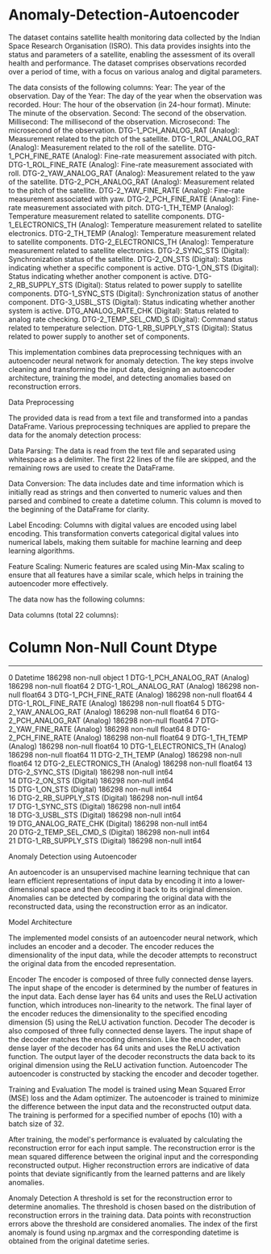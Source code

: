 # Anomaly-Detection-Autoencoder

The dataset contains satellite health monitoring data collected by the Indian Space Research Organisation (ISRO). This data provides insights into the status and parameters of a satellite, enabling the assessment of its overall health and performance. The dataset comprises observations recorded over a period of time, with a focus on various analog and digital parameters.

The data consists of the following columns:
Year: The year of the observation.
Day of the Year: The day of the year when the observation was recorded.
Hour: The hour of the observation (in 24-hour format).
Minute: The minute of the observation.
Second: The second of the observation.
Millisecond: The millisecond of the observation.
Microsecond: The microsecond of the observation.
DTG-1_PCH_ANALOG_RAT (Analog): Measurement related to the pitch of the satellite.
DTG-1_ROL_ANALOG_RAT (Analog): Measurement related to the roll of the satellite.
DTG-1_PCH_FINE_RATE (Analog): Fine-rate measurement associated with pitch.
DTG-1_ROL_FINE_RATE (Analog): Fine-rate measurement associated with roll.
DTG-2_YAW_ANALOG_RAT (Analog): Measurement related to the yaw of the satellite.
DTG-2_PCH_ANALOG_RAT (Analog): Measurement related to the pitch of the satellite.
DTG-2_YAW_FINE_RATE (Analog): Fine-rate measurement associated with yaw.
DTG-2_PCH_FINE_RATE (Analog): Fine-rate measurement associated with pitch.
DTG-1_TH_TEMP (Analog): Temperature measurement related to satellite components.
DTG-1_ELECTRONICS_TH (Analog): Temperature measurement related to satellite electronics.
DTG-2_TH_TEMP (Analog): Temperature measurement related to satellite components.
DTG-2_ELECTRONICS_TH (Analog): Temperature measurement related to satellite electronics.
DTG-2_SYNC_STS (Digital): Synchronization status of the satellite.
DTG-2_ON_STS (Digital): Status indicating whether a specific component is active.
DTG-1_ON_STS (Digital): Status indicating whether another component is active.
DTG-2_RB_SUPPLY_STS (Digital): Status related to power supply to satellite components.
DTG-1_SYNC_STS (Digital): Synchronization status of another component.
DTG-3_USBL_STS (Digital): Status indicating whether another system is active.
DTG_ANALOG_RATE_CHK (Digital): Status related to analog rate checking.
DTG-2_TEMP_SEL_CMD_S (Digital): Command status related to temperature selection.
DTG-1_RB_SUPPLY_STS (Digital): Status related to power supply to another set of components.

This implementation combines data preprocessing techniques with an autoencoder neural network for anomaly detection. The key steps involve cleaning and transforming the input data, designing an autoencoder architecture, training the model, and detecting anomalies based on reconstruction errors.

Data Preprocessing

The provided data is read from a text file and transformed into a pandas DataFrame. Various preprocessing techniques are applied to prepare the data for the anomaly detection process:

Data Parsing: The data is read from the text file and separated using whitespace as a delimiter. The first 22 lines of the file are skipped, and the remaining rows are used to create the DataFrame.

Data Conversion:  The data includes date and time information which is initially read as strings and then converted to numeric values and then parsed and combined to create a datetime column. This column is moved to the beginning of the DataFrame for clarity.

Label Encoding: Columns with digital values are encoded using label encoding. This transformation converts categorical digital values into numerical labels, making them suitable for machine learning  and deep learning algorithms.

Feature Scaling: Numeric features are scaled using Min-Max scaling to ensure that all features have a similar scale, which helps in training the autoencoder more effectively.

The data now has the following columns: 

Data columns (total 22 columns):
 #   Column                          Non-Null Count   Dtype  
---  ------                          --------------   -----  
 0   Datetime                        186298 non-null  object 
 1   DTG-1_PCH_ANALOG_RAT (Analog)   186298 non-null  float64
 2   DTG-1_ROL_ANALOG_RAT (Analog)   186298 non-null  float64
 3   DTG-1_PCH_FINE_RATE (Analog)    186298 non-null  float64
 4   DTG-1_ROL_FINE_RATE (Analog)    186298 non-null  float64
 5   DTG-2_YAW_ANALOG_RAT (Analog)   186298 non-null  float64
 6   DTG-2_PCH_ANALOG_RAT (Analog)   186298 non-null  float64
 7   DTG-2_YAW_FINE_RATE (Analog)    186298 non-null  float64
 8   DTG-2_PCH_FINE_RATE (Analog)    186298 non-null  float64
 9   DTG-1_TH_TEMP (Analog)          186298 non-null  float64
 10  DTG-1_ELECTRONICS_TH (Analog)   186298 non-null  float64
 11  DTG-2_TH_TEMP (Analog)          186298 non-null  float64
 12  DTG-2_ELECTRONICS_TH (Analog)   186298 non-null  float64
 13  DTG-2_SYNC_STS (Digital)        186298 non-null  int64  
 14  DTG-2_ON_STS (Digital)          186298 non-null  int64  
 15  DTG-1_ON_STS (Digital)          186298 non-null  int64  
 16  DTG-2_RB_SUPPLY_STS (Digital)   186298 non-null  int64  
 17  DTG-1_SYNC_STS (Digital)        186298 non-null  int64  
 18  DTG-3_USBL_STS (Digital)        186298 non-null  int64  
 19  DTG_ANALOG_RATE_CHK (Digital)   186298 non-null  int64  
 20  DTG-2_TEMP_SEL_CMD_S (Digital)  186298 non-null  int64  
 21  DTG-1_RB_SUPPLY_STS (Digital)   186298 non-null  int64  

Anomaly Detection using Autoencoder

An autoencoder is an unsupervised machine learning technique that can learn efficient representations of input data by encoding it into a lower-dimensional space and then decoding it back to its original dimension. Anomalies can be detected by comparing the original data with the reconstructed data, using the reconstruction error as an indicator.

Model Architecture

The implemented model consists of an autoencoder neural network, which includes an encoder and a decoder. The encoder reduces the dimensionality of the input data, while the decoder attempts to reconstruct the original data from the encoded representation.

Encoder
The encoder is composed of three fully connected dense layers.
The input shape of the encoder is determined by the number of features in the input data.
Each dense layer has 64 units and uses the ReLU activation function, which introduces non-linearity to the network.
The final layer of the encoder reduces the dimensionality to the specified encoding dimension (5) using the ReLU activation function.
Decoder
The decoder is also composed of three fully connected dense layers.
The input shape of the decoder matches the encoding dimension.
Like the encoder, each dense layer of the decoder has 64 units and uses the ReLU activation function.
The output layer of the decoder reconstructs the data back to its original dimension using the ReLU activation function. 
Autoencoder
The autoencoder is constructed by stacking the encoder and decoder together.

Training and Evaluation
The model is trained using Mean Squared Error (MSE) loss and the Adam optimizer. The autoencoder is trained to minimize the difference between the input data and the reconstructed output data. The training is performed for a specified number of epochs (10) with a batch size of 32.

After training, the model's performance is evaluated by calculating the reconstruction error for each input sample. The reconstruction error is the mean squared difference between the original input and the corresponding reconstructed output. Higher reconstruction errors are indicative of data points that deviate significantly from the learned patterns and are likely anomalies.

Anomaly Detection
A threshold is set for the reconstruction error to determine anomalies. The threshold is chosen based on the distribution of reconstruction errors in the training data. Data points with reconstruction errors above the threshold are considered anomalies. The index of the first anomaly is found using np.argmax and the corresponding datetime is obtained from the original datetime series.
